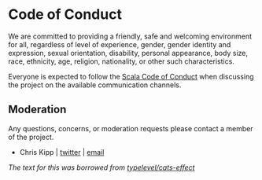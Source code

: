 # Code of Conduct

We are committed to providing a friendly, safe and welcoming environment for
all, regardless of level of experience, gender, gender identity and expression,
sexual orientation, disability, personal appearance, body size, race, ethnicity,
age, religion, nationality, or other such characteristics.

Everyone is expected to follow the [Scala Code of
Conduct](https://www.scala-lang.org/conduct/) when discussing the project on the
available communication channels.

## Moderation

Any questions, concerns, or moderation requests please contact a member of the project.

- Chris Kipp | [twitter](https://twitter.com/ckipp01) | [email](mailto:open-source@chris-kipp.io)

_The text for this was borrowed from
[typelevel/cats-effect](https://github.com/typelevel/cats-effect/blob/series/3.x/CODE_OF_CONDUCT.md)_
